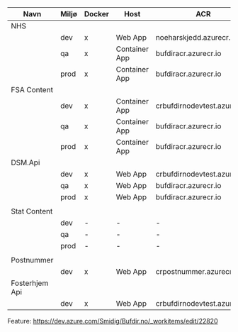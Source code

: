 
| Navn           | Miljø | Docker | Host          | ACR                          |
|----------------|-------|--------|---------------|------------------------------|
| NHS            |       |        |               |                              |
|                | dev   | x      | Web App       | noeharskjedd.azurecr.io      |
|                | qa    | x      | Container App | bufdiracr.azurecr.io         |
|                | prod  | x      | Container App | bufdiracr.azurecr.io         |
| FSA Content    |       |        |               |                              |
|                | dev   | x      | Container App | crbufdirnodevtest.azurecr.io |
|                | qa    | x      | Container App | bufdiracr.azurecr.io         |
|                | prod  | x      | Container App | bufdiracr.azurecr.io         |
| DSM.Api        |       |        |               |                              |
|                | dev   | x      | Web App       | crbufdirnodevtest.azurecr.io |
|                | qa    | x      | Web App       | bufdiracr.azurecr.io         |
|                | prod  | x      | Web App       | bufdiracr.azurecr.io         |
|                |       |        |               |                              |
| Stat Content   |       |        |               |                              |
|                | dev   | -      | -             | -                            |
|                | qa    | -      | -             | -                            |
|                | prod  | -      | -             | -                            |
|                |       |        |               |                              |
| Postnummer     |       |        |               |                              |
|                | dev   | x      | Web App       | crpostnummer.azurecr.io      |
| Fosterhjem Api |       |        |               |                              |
|                | dev   | x      | Web App       | crbufdirnodevtest.azurecr.io |

Feature: https://dev.azure.com/Smidig/Bufdir.no/_workitems/edit/22820
